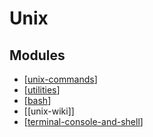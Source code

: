 Unix
===

Modules
---

- [[unix-commands]]
- [[utilities]]
- [[bash]]
- [[unix-wiki]]
- [[terminal-console-and-shell]]

[//begin]: # "Autogenerated link references for markdown compatibility"
[unix-commands]: commands/unix-commands.md "Unix Commands"
[utilities]: utilities/utilities.md "Utilities"
[bash]: ../../../programming/exercism/bash.md "Bash"
[terminal-console-and-shell]: terminal-console-and-shell.md "Terminal, Console, and Shell"
[//end]: # "Autogenerated link references"